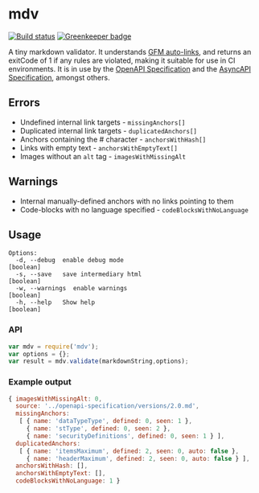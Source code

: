 # mdv

[![Build status](https://travis-ci.org/Mermade/mdv.svg?branch=master)](https://travis-ci.org/Mermade/mdv)
[![Greenkeeper badge](https://badges.greenkeeper.io/Mermade/mdv.svg)](https://greenkeeper.io/)

A tiny markdown validator. It understands [GFM auto-links](https://gist.github.com/asabaylus/3071099), and returns an exitCode of 1 if any rules are violated, making it suitable for use in CI environments. It is in use by the [OpenAPI Specification](https://github.com/OAI/OpenAPI-Specification) and the [AsyncAPI Specification](https://github.com/asyncapi/asyncapi), amongst others.

## Errors

* Undefined internal link targets - `missingAnchors[]`
* Duplicated internal link targets - `duplicatedAnchors[]`
* Anchors containing the # character - `anchorsWithHash[]`
* Links with empty text - `anchorsWithEmptyText[]`
* Images without an `alt` tag - `imagesWithMissingAlt`

## Warnings

* Internal manually-defined anchors with no links pointing to them
* Code-blocks with no language specified - `codeBlocksWithNoLanguage`

## Usage

```
Options:
  -d, --debug  enable debug mode                                       [boolean]
  -s, --save   save intermediary html                                  [boolean]
  -w, --warnings  enable warnings                                      [boolean]
  -h, --help   Show help                                               [boolean]
```

### API

```javascript
var mdv = require('mdv');
var options = {};
var result = mdv.validate(markdownString,options);
```

### Example output

```javascript
{ imagesWithMissingAlt: 0,
  source: '../openapi-specification/versions/2.0.md',
  missingAnchors:
   [ { name: 'dataTypeType', defined: 0, seen: 1 },
     { name: 'stType', defined: 0, seen: 2 },
     { name: 'securityDefinitions', defined: 0, seen: 1 } ],
  duplicatedAnchors:
   [ { name: 'itemsMaximum', defined: 2, seen: 0, auto: false },
     { name: 'headerMaximum', defined: 2, seen: 0, auto: false } ],
  anchorsWithHash: [],
  anchorsWithEmptyText: [],
  codeBlocksWithNoLanguage: 1 }
```

